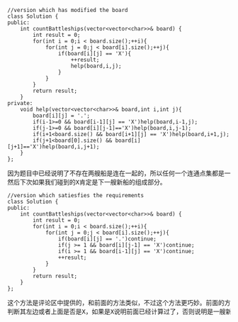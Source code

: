 ```
//version which has modified the board
class Solution {
public:
    int countBattleships(vector<vector<char>>& board) {
        int result = 0;
        for(int i = 0;i < board.size();++i){
            for(int j = 0;j < board[i].size();++j){
                if(board[i][j] == 'X'){
                    ++result;
                    help(board,i,j);
                }
            }
        }
        return result;
    }
private:
    void help(vector<vector<char>>& board,int i,int j){
        board[i][j] = '.';
        if(i-1>=0 && board[i-1][j] == 'X')help(board,i-1,j);
        if(j-1>=0 && board[i][j-1]=='X')help(board,i,j-1);
        if(i+1<board.size() && board[i+1][j] == 'X')help(board,i+1,j);
        if(j+1<board[0].size() && board[i][j+1]=='X')help(board,i,j+1);
    }
};
```
<pre>因为题目中已经说明了不存在两艘船是连在一起的，所以任何一个连通点集都是一艘船；为了避免重复计算，我们每次得到一艘船都将这艘船的X改为.
然后下次如果我们碰到的X肯定是下一艘新船的组成部分。</pre>
```
//version which satiesfies the requirements
class Solution {
public:
    int countBattleships(vector<vector<char>>& board) {
        int result = 0;
        for(int i = 0;i < board.size();++i){
            for(int j = 0;j < board[i].size();++j){
                if(board[i][j] == '.')continue;
                if(j >= 1 && board[i][j-1] == 'X')continue;
                if(i >= 1 && board[i-1][j] == 'X')continue;
                ++result;
            }
        }
        return result;
    }
};

```
<pre>这个方法是评论区中提供的，和前面的方法类似，不过这个方法更巧妙。前面的方法为了避免重复计算将每艘船的X变成.，而这种方法避免重复计算的方法是
判断其左边或者上面是否是X，如果是X说明前面已经计算过了，否则说明是一艘新船。</pre>
